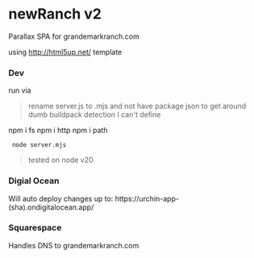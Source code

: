 newRanch v2
========

Parallax SPA for grandemarkranch.com

using http://html5up.net/ template

### Dev

run via

> rename server.js to .mjs and not have package json to get around dumb buildpack detection I can't define

npm i fs
npm i http
npm i path

```
 node server.mjs
```

> tested on node v20

### Digial Ocean 

Will auto deploy changes up to:
https://urchin-app-(sha).ondigitalocean.app/

### Squarespace

Handles DNS to grandemarkranch.com